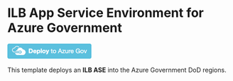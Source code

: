 # ILB App Service Environment for Azure Government

<a href="https://portal.azure.com/#create/Microsoft.Template/uri/https%3A%2F%2Fraw.githubusercontent.com%2Fmasonch%2Fazure-ilb-ase-azuregov%2Fmaster%2Fazuredeploy.json" target="_blank">
<img src="https://raw.githubusercontent.com/Azure/azure-quickstart-templates/master/1-CONTRIBUTION-GUIDE/images/deploytoazuregov.png"/>
</a>

This template deploys an **ILB ASE** into the Azure Government DoD regions.